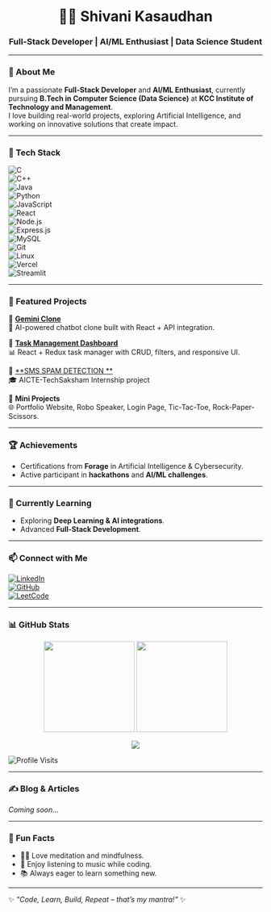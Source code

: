 <h1 align="center">👩‍💻 Shivani Kasaudhan</h1>
<h3 align="center">Full-Stack Developer | AI/ML Enthusiast | Data Science Student</h3>

---

### 🚀 About Me
I’m a passionate **Full-Stack Developer** and **AI/ML Enthusiast**, currently pursuing **B.Tech in Computer Science (Data Science)** at **KCC Institute of Technology and Management**.  
I love building real-world projects, exploring Artificial Intelligence, and working on innovative solutions that create impact.  

---

### 🔧 Tech Stack  

![C](https://img.shields.io/badge/-C-00599C?style=flat&logo=c)  
![C++](https://img.shields.io/badge/-C++-00599C?style=flat&logo=c%2B%2B)  
![Java](https://img.shields.io/badge/Java-orange?style=flat&logo=java)  
![Python](https://img.shields.io/badge/Python-3776AB?style=flat&logo=python&logoColor=white)  
![JavaScript](https://img.shields.io/badge/JavaScript-yellow?style=flat&logo=javascript)  
![React](https://img.shields.io/badge/React-20232A?style=flat&logo=react&logoColor=61DAFB)  
![Node.js](https://img.shields.io/badge/Node.js-43853D?style=flat&logo=node.js&logoColor=white)  
![Express.js](https://img.shields.io/badge/Express.js-404D59?style=flat)  
![MySQL](https://img.shields.io/badge/MySQL-005C84?style=flat&logo=mysql&logoColor=white)  
![Git](https://img.shields.io/badge/Git-F05032?style=flat&logo=git&logoColor=white)  
![Linux](https://img.shields.io/badge/Linux-FCC624?style=flat&logo=linux&logoColor=black)  
![Vercel](https://img.shields.io/badge/Vercel-000000?style=flat&logo=vercel&logoColor=white)  
![Streamlit](https://img.shields.io/badge/Streamlit-FF4B4B?style=flat&logo=streamlit&logoColor=white)  

---

### 📌 Featured Projects  

🔹 [**Gemini Clone**](https://github.com/kasaudhanshivani/gemini_clone)  
🚀 AI-powered chatbot clone built with React + API integration.  

🔹 [**Task Management Dashboard**](https://github.com/kasaudhanshivani/task-dashboard)  
📊 React + Redux task manager with CRUD, filters, and responsive UI.  

🔹  [**SMS SPAM DETECTION **](https://shivanik.streamlit.app/)  
🎓 AICTE-TechSaksham Internship project 

🔹 **Mini Projects**  
🌐 Portfolio Website, Robo Speaker, Login Page, Tic-Tac-Toe, Rock-Paper-Scissors.  

---

### 🏆 Achievements  
- Certifications from **Forage** in Artificial Intelligence & Cybersecurity.  
- Active participant in **hackathons** and **AI/ML challenges**.  

---

### 🌱 Currently Learning  
- Exploring **Deep Learning & AI integrations**.  
- Advanced **Full-Stack Development**.  

---

### 📫 Connect with Me  

[![LinkedIn](https://img.shields.io/badge/LinkedIn-blue?style=for-the-badge&logo=linkedin)](https://www.linkedin.com/in/shivani-kasaudhan-513422258/)  
[![GitHub](https://img.shields.io/badge/GitHub-black?style=for-the-badge&logo=github)](https://github.com/kasaudhanshivani)  
[![LeetCode](https://img.shields.io/badge/LeetCode-orange?style=for-the-badge&logo=leetcode)](https://leetcode.com/u/kasaudhanshivani/)  

---

### 📊 GitHub Stats  

<p align="center">
  <img src="https://github-readme-stats.vercel.app/api?username=kasaudhanshivani&show_icons=true&theme=radical" height="180em"/>
  <img src="https://github-readme-stats.vercel.app/api/top-langs/?username=kasaudhanshivani&layout=compact&theme=radical" height="180em"/>
</p>

<p align="center">
  <img src="https://github-profile-trophy.vercel.app/?username=kasaudhanshivani&theme=radical&margin-w=15&margin-h=15" />
</p>

![Profile Visits](https://komarev.com/ghpvc/?username=kasaudhanshivani&label=Visitors&color=brightgreen&style=flat-square)

---

### ✍️ Blog & Articles  

*Coming soon…*  

---

### 🎨 Fun Facts  

- 🧘‍♀️ Love meditation and mindfulness.  
- 🎵 Enjoy listening to music while coding.  
- 📚 Always eager to learn something new.  

---

✨ *"Code, Learn, Build, Repeat – that’s my mantra!"* ✨
